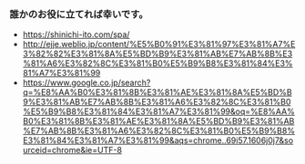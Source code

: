 ### 誰かのお役に立てれば幸いです。
+ https://shinichi-ito.com/spa/
+ http://ejje.weblio.jp/content/%E5%B0%91%E3%81%97%E3%81%A7%E3%82%82%E3%81%8A%E5%BD%B9%E3%81%AB%E7%AB%8B%E3%81%A6%E3%82%8C%E3%81%B0%E5%B9%B8%E3%81%84%E3%81%A7%E3%81%99
+ https://www.google.co.jp/search?q=%E8%AA%B0%E3%81%8B%E3%81%AE%E3%81%8A%E5%BD%B9%E3%81%AB%E7%AB%8B%E3%81%A6%E3%82%8C%E3%81%B0%E5%B9%B8%E3%81%84%E3%81%A7%E3%81%99&oq=%E8%AA%B0%E3%81%8B%E3%81%AE%E3%81%8A%E5%BD%B9%E3%81%AB%E7%AB%8B%E3%81%A6%E3%82%8C%E3%81%B0%E5%B9%B8%E3%81%84%E3%81%A7%E3%81%99&aqs=chrome..69i57.1606j0j7&sourceid=chrome&ie=UTF-8
